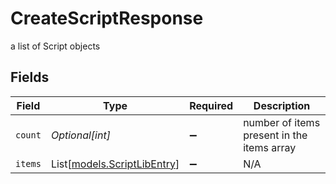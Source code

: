 # CreateScriptResponse

a list of Script objects


## Fields

| Field                                                      | Type                                                       | Required                                                   | Description                                                |
| ---------------------------------------------------------- | ---------------------------------------------------------- | ---------------------------------------------------------- | ---------------------------------------------------------- |
| `count`                                                    | *Optional[int]*                                            | :heavy_minus_sign:                                         | number of items present in the items array                 |
| `items`                                                    | List[[models.ScriptLibEntry](../models/scriptlibentry.md)] | :heavy_minus_sign:                                         | N/A                                                        |